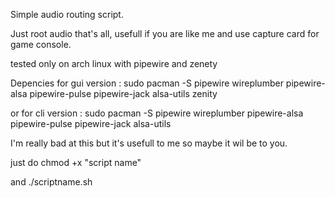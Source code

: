 Simple audio routing script.

Just root audio that's all, usefull if you are like me and use capture card for game console.

tested only on arch linux with pipewire and zenety

Depencies for gui version : sudo pacman -S pipewire wireplumber pipewire-alsa pipewire-pulse pipewire-jack alsa-utils zenity

or for cli version : sudo pacman -S pipewire wireplumber pipewire-alsa pipewire-pulse pipewire-jack alsa-utils

I'm really bad at this but it's usefull to me so maybe it wil be to you.

just do chmod +x "script name"  

and ./scriptname.sh
